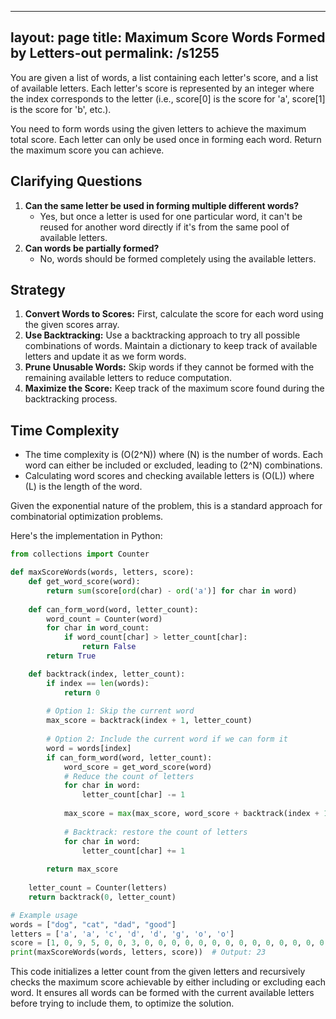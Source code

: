
---
layout: page
title:  Maximum Score Words Formed by Letters-out
permalink: /s1255
---
You are given a list of words, a list containing each letter's score, and a list of available letters. Each letter's score is represented by an integer where the index corresponds to the letter (i.e., score[0] is the score for 'a', score[1] is the score for 'b', etc.). 

You need to form words using the given letters to achieve the maximum total score. Each letter can only be used once in forming each word. Return the maximum score you can achieve.

## Clarifying Questions
1. **Can the same letter be used in forming multiple different words?**
   - Yes, but once a letter is used for one particular word, it can't be reused for another word directly if it's from the same pool of available letters.
2. **Can words be partially formed?**
   - No, words should be formed completely using the available letters.

## Strategy
1. **Convert Words to Scores:** First, calculate the score for each word using the given scores array.
2. **Use Backtracking:** Use a backtracking approach to try all possible combinations of words. Maintain a dictionary to keep track of available letters and update it as we form words.
3. **Prune Unusable Words:** Skip words if they cannot be formed with the remaining available letters to reduce computation.
4. **Maximize the Score:** Keep track of the maximum score found during the backtracking process.

## Time Complexity
- The time complexity is \(O(2^N)\) where \(N\) is the number of words. Each word can either be included or excluded, leading to \(2^N\) combinations.
- Calculating word scores and checking available letters is \(O(L)\) where \(L\) is the length of the word.

Given the exponential nature of the problem, this is a standard approach for combinatorial optimization problems.

Here's the implementation in Python:

```python
from collections import Counter

def maxScoreWords(words, letters, score):
    def get_word_score(word):
        return sum(score[ord(char) - ord('a')] for char in word)
    
    def can_form_word(word, letter_count):
        word_count = Counter(word)
        for char in word_count:
            if word_count[char] > letter_count[char]:
                return False
        return True

    def backtrack(index, letter_count):
        if index == len(words):
            return 0
        
        # Option 1: Skip the current word
        max_score = backtrack(index + 1, letter_count)
        
        # Option 2: Include the current word if we can form it
        word = words[index]
        if can_form_word(word, letter_count):
            word_score = get_word_score(word)
            # Reduce the count of letters
            for char in word:
                letter_count[char] -= 1
            
            max_score = max(max_score, word_score + backtrack(index + 1, letter_count))
            
            # Backtrack: restore the count of letters
            for char in word:
                letter_count[char] += 1
        
        return max_score
    
    letter_count = Counter(letters)
    return backtrack(0, letter_count)

# Example usage
words = ["dog", "cat", "dad", "good"]
letters = ['a', 'a', 'c', 'd', 'd', 'g', 'o', 'o']
score = [1, 0, 9, 5, 0, 0, 3, 0, 0, 0, 0, 0, 0, 0, 0, 0, 0, 0, 0, 0, 0, 0, 0, 0, 0, 0]
print(maxScoreWords(words, letters, score))  # Output: 23
```

This code initializes a letter count from the given letters and recursively checks the maximum score achievable by either including or excluding each word. It ensures all words can be formed with the current available letters before trying to include them, to optimize the solution.